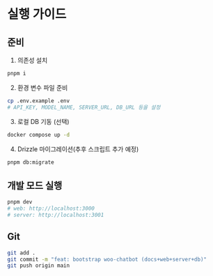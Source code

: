 # 실행 가이드

## 준비
1) 의존성 설치
```bash
pnpm i
```

2) 환경 변수 파일 준비
```bash
cp .env.example .env
# API_KEY, MODEL_NAME, SERVER_URL, DB_URL 등을 설정
```

3) 로컬 DB 기동 (선택)
```bash
docker compose up -d
```

4) Drizzle 마이그레이션(추후 스크립트 추가 예정)
```bash
pnpm db:migrate
```

## 개발 모드 실행
```bash
pnpm dev
# web: http://localhost:3000
# server: http://localhost:3001
```

## Git
```bash
git add .
git commit -m "feat: bootstrap woo-chatbot (docs+web+server+db)"
git push origin main
```
